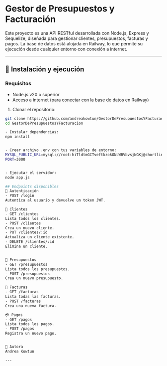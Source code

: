 # Gestor de Presupuestos y Facturación

Este proyecto es una API RESTful desarrollada con Node.js, Express y Sequelize, diseñada para gestionar clientes, presupuestos, facturas y pagos. La base de datos está alojada en Railway, lo que permite su ejecución desde cualquier entorno con conexión a internet.

---

## 🚀 Instalación y ejecución

### Requisitos

- Node.js v20 o superior
- Acceso a internet (para conectar con la base de datos en Railway)

1. Clonar el repositorio:

```bash
git clone https://github.com/andreakowtun/GestorDePresupuestosYFacturacion.git
cd GestorDePresupuestosYFacturacion

- Instalar dependencias:
npm install


- Crear archivo .env con tus variables de entorno:
MYSQL_PUBLIC_URL=mysql://root:hiTldtmGCTveftkzokONLWBVbvsjNGKj@shortline.proxy.rlwy.net:40422/railway
PORT=3000


- Ejecutar el servidor:
node app.js

## Endpoints disponibles
🔐 Autenticación
- POST /login
Autentica al usuario y devuelve un token JWT.

👥 Clientes
- GET /clientes
Lista todos los clientes.
- POST /clientes
Crea un nuevo cliente.
- PUT /clientes/:id
Actualiza un cliente existente.
- DELETE /clientes/:id
Elimina un cliente.


📄 Presupuestos
- GET /presupuestos
Lista todos los presupuestos.
- POST /presupuestos
Crea un nuevo presupuesto.

🧾 Facturas
- GET /facturas
Lista todas las facturas.
- POST /facturas
Crea una nueva factura.

💳 Pagos
- GET /pagos
Lista todos los pagos.
- POST /pagos
Registra un nuevo pago.


🧠 Autora
Andrea Kowtun

---